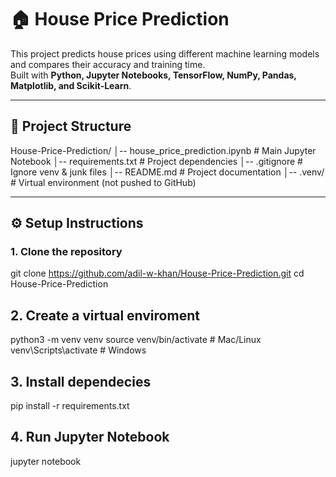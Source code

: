 # 🏠 House Price Prediction

This project predicts house prices using different machine learning models and compares their accuracy and training time.  
Built with **Python, Jupyter Notebooks, TensorFlow, NumPy, Pandas, Matplotlib, and Scikit-Learn**.

---

## 📂 Project Structure
House-Price-Prediction/
│-- house_price_prediction.ipynb # Main Jupyter Notebook
│-- requirements.txt # Project dependencies
│-- .gitignore # Ignore venv & junk files
│-- README.md # Project documentation
│-- .venv/ # Virtual environment (not pushed to GitHub)


---

## ⚙️ Setup Instructions

### 1. Clone the repository
git clone https://github.com/adil-w-khan/House-Price-Prediction.git
cd House-Price-Prediction

## 2. Create a virtual enviroment
python3 -m venv venv
source venv/bin/activate   # Mac/Linux
venv\Scripts\activate      # Windows

## 3. Install dependecies
pip install -r requirements.txt

## 4. Run Jupyter Notebook
jupyter notebook

